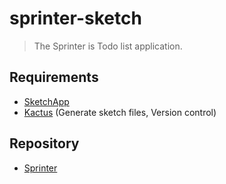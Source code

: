 # sprinter-sketch

> The Sprinter is Todo list application.

## Requirements

- [SketchApp](https://www.sketchapp.com)
- [Kactus](https://kactus.io) (Generate sketch files, Version control)

## Repository

- [Sprinter](https://github.com/sprinter-group)
